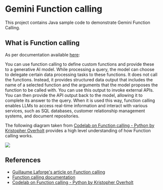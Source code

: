 # Gemini Function calling
This project contains Java sample code to demonstrate Gemini Function Calling. 

## What is Function calling
As per documentation available [here](https://cloud.google.com/vertex-ai/generative-ai/docs/multimodal/function-calling): 

You can use function calling to define custom functions and provide these to a generative AI model. While processing a query, the model can choose to delegate certain data processing tasks to these functions. It does not call the functions. Instead, it provides structured data output that includes the name of a selected function and the arguments that the model proposes the function to be called with. You can use this output to invoke external APIs. You can then provide the API output back to the model, allowing it to complete its answer to the query. When it is used this way, function calling enables LLMs to access real-time information and interact with various services, such as SQL databases, customer relationship management systems, and document repositories.

The following diagram taken from [Codelab on Function calling - Python by Kristopher Overholt](https://codelabs.developers.google.com/codelabs/gemini-function-calling#0) provides a high level understanding of how Function calling works.

<img src="https://codelabs.developers.google.com/static/codelabs/gemini-function-calling/img/gemini-function-calling-overview_1440.png"/>

## References
- [Guillaume Laforge's article on Function calling](https://medium.com/google-cloud/gemini-function-calling-1585c044d28d)
- [Function calling documentation](https://cloud.google.com/vertex-ai/generative-ai/docs/multimodal/function-calling)
- [Codelab on Function calling - Python by Kristopher Overholt](https://codelabs.developers.google.com/codelabs/gemini-function-calling#0)

